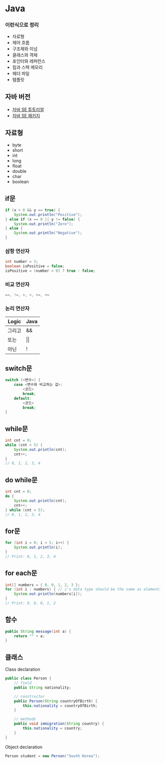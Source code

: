 # Java

### 이런식으로 정리

- 자료형
- 제어 흐름
- 구조체와 이넘
- 클래스와 객체
- 포인터와 레퍼런스
- 힙과 스택 메모리
- 헤더 파일
- 템플릿

## 자바 버전
- [자바 SE 튜토리얼](https://docs.oracle.com/javase/tutorial/)
- [자바 SE 패키지](https://docs.oracle.com/javase%2F8%2Fdocs%2Fapi%2F%2F/overview-summary.html)

## 자료형
* byte
* short
* int
* long
* float
* double
* char
* boolean

## if문
```java
if (x > 0 && y == true) {
    System.out.println("Positive");
} else if (x == 0 || y != false) {
    System.out.println("Zero");
} else {
    System.out.println("Negative");
}
```
### 삼항 연산자
```java
int number = 3;
boolean isPositive = false;
isPositive = (number > 0) ? true : false;
```
### 비교 연산자
```java
==, !=, >, <, >=, <=
```
### 논리 연산자
|Logic|Java|
|---|---|
|그리고|&&|
|또는|\|\||
|아닌|!|
## switch문
```java
switch (<변수>) {
    case <변수와 비교하는 값>:
        <코드>
        break;
    default:
        <코드>
        break;
}

```
## while문
```java
int cnt = 0;
while (cnt < 5) {
    System.out.println(cnt);
    cnt++;
}
// 0, 1, 2, 3, 4
```
## do while문
```Java
int cnt = 0;
do {
    System.out.println(cnt);
    cnt++;
} while (cnt < 5);
// 0, 1, 2, 3, 4
```

## for문
```Java
for (int i = 0; i < 5; i++) {
    System.out.println(i);
}
// Print: 0, 1, 2, 3, 4
```
## for each문
```Java
int[] numbers = { 0, 0, 1, 2, 3 };
for (int i : numbers) { // i's data type should be the same as elements in the list
    System.out.println(numbers[i]);
}
// Print: 0, 0, 0, 1, 2
```
## 함수
```Java
public String message(int a) {
    return "" + a;
}
```
## 클래스
Class declaration
```Java
public class Person {
    // field
    public String nationality;

    // constructor
    public Person(String countryOfBirth) {
        this.nationality = countryOfBirth;
    }

    // methods
    public void immigration(String country) {
        this.nationality = country;
    }
}
```
Object declaration
```Java
Person student = new Person("South Korea");
```